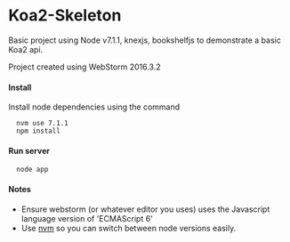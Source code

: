 # Koa2-Skeleton
Basic project using Node v7.1.1, knexjs, bookshelfjs to demonstrate a basic Koa2 api.

Project created using WebStorm 2016.3.2

#### Install

Install node dependencies using the command

```
  nvm use 7.1.1
  npm install
```

#### Run server

```
  node app
```

#### Notes
 - Ensure webstorm (or whatever editor you uses) uses the Javascript language version of 'ECMAScript 6'
 - Use [nvm](https://github.com/creationix/nvm) so you can switch between node versions easily.